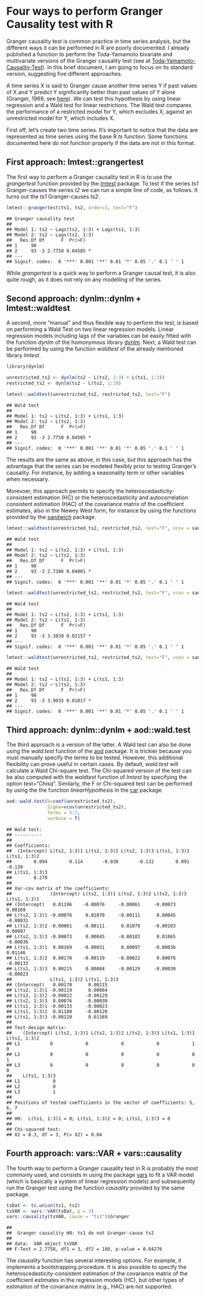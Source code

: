 Four ways to perform Granger Causality test with R
================

Granger causality test is common practice in time series analysis, but
the different ways it can be performed in R are poorly documented. I
already published a function to perform the Toda-Yamamoto bivariate and
multivariate versions of the Granger causality test (see at
[Toda-Yamamoto-Causality-Test](https://github.com/nicolarighetti/Toda-Yamamoto-Causality-Test/blob/main/README.md)).
In this brief document, I am going to focus on its standard version,
suggesting five different approaches.

A time series X is said to Granger cause another time series Y if past
values of X and Y predict Y significantly better than past values of Y
alone (Granger, 1969, see
[here](https://github.com/nicolarighetti/Toda-Yamamoto-Causality-Test/blob/main/README.md)).
We can test this hypothesis by using linear regression and a Wald test
for linear restrictions. The Wald test compares the performance of a
restricted model for Y, which excludes X, against an unrestricted model
for Y, which includes X.

First off, let’s create two time series. It’s important to notice that
the data are represented as time series using the base R *ts* function.
Some functions documented here do not function properly if the data are
not in this format.

## First approach: lmtest::grangertest

The first way to perform a Granger causality test in R is to use the
*grangertest* function provided by the
[lmtest](https://cran.r-project.org/web/packages/lmtest/index.html)
package. To test if the series *ts1* Granger-causes the series *t2* we
can run a simple line of code, as follows. It turns out the *ts1*
Granger-causes *ts2*.

``` r
lmtest::grangertest(ts1, ts2, order=3, test="F")
```

    ## Granger causality test
    ## 
    ## Model 1: ts2 ~ Lags(ts2, 1:3) + Lags(ts1, 1:3)
    ## Model 2: ts2 ~ Lags(ts2, 1:3)
    ##   Res.Df Df      F  Pr(>F)  
    ## 1     90                    
    ## 2     93 -3 2.7758 0.04585 *
    ## ---
    ## Signif. codes:  0 '***' 0.001 '**' 0.01 '*' 0.05 '.' 0.1 ' ' 1

While *grangertest* is a quick way to perform a Granger causal test, it
is also quite rough, as it does not rely on any modelling of the series.

## Second approach: dynlm::dynlm + lmtest::waldtest

A second, more “manual” and thus flexible way to perform the test, is
based on performing a Wald Test on two linear regression models. Linear
regression models including lags of the variables can be easily fitted
with the function *dynlm* of the homonymous library
[dynlm](https://cran.r-project.org/web/packages/dynlm/index.html). Next,
a Wald test can be performed by using the function *waldtest* of the
already mentioned library *lmtest*.

``` r
library(dynlm)
```

``` r
unrestricted_ts2 <- dynlm(ts2 ~ L(ts2, 1:3) + L(ts1, 1:3))
restricted_ts2 <- dynlm(ts2 ~ L(ts2, 1:3))

lmtest::waldtest(unrestricted_ts2, restricted_ts2, test="F")                  
```

    ## Wald test
    ## 
    ## Model 1: ts2 ~ L(ts2, 1:3) + L(ts1, 1:3)
    ## Model 2: ts2 ~ L(ts2, 1:3)
    ##   Res.Df Df      F  Pr(>F)  
    ## 1     90                    
    ## 2     93 -3 2.7758 0.04585 *
    ## ---
    ## Signif. codes:  0 '***' 0.001 '**' 0.01 '*' 0.05 '.' 0.1 ' ' 1

The results are the same as above, in this case, but this approach has
the advantage that the series can be modeled flexibly prior to testing
Granger’s causality. For instance, by adding a seasonality term or other
variables when necessary.

Morevoer, this approach permits to specify the
heteroscedasticity-consistent estimation (HC) or the heteroscedasticity
and autocorrelation consistent estimation (HAC) of the covariance matrix
of the coefficient estimates, also in the Newey West form, for instance
by using the functions provided by the
[sandwich](https://cran.r-project.org/web/packages/sandwich/index.html)
package.

``` r
lmtest::waldtest(unrestricted_ts2, restricted_ts2, test="F", vcov = sandwich::vcovHC) 
```

    ## Wald test
    ## 
    ## Model 1: ts2 ~ L(ts2, 1:3) + L(ts1, 1:3)
    ## Model 2: ts2 ~ L(ts2, 1:3)
    ##   Res.Df Df      F  Pr(>F)  
    ## 1     90                    
    ## 2     93 -3 2.7386 0.04801 *
    ## ---
    ## Signif. codes:  0 '***' 0.001 '**' 0.01 '*' 0.05 '.' 0.1 ' ' 1

``` r
lmtest::waldtest(unrestricted_ts2, restricted_ts2, test="F", vcov = sandwich::vcovHAC) 
```

    ## Wald test
    ## 
    ## Model 1: ts2 ~ L(ts2, 1:3) + L(ts1, 1:3)
    ## Model 2: ts2 ~ L(ts2, 1:3)
    ##   Res.Df Df      F  Pr(>F)  
    ## 1     90                    
    ## 2     93 -3 3.3839 0.02157 *
    ## ---
    ## Signif. codes:  0 '***' 0.001 '**' 0.01 '*' 0.05 '.' 0.1 ' ' 1

``` r
lmtest::waldtest(unrestricted_ts2, restricted_ts2, test="F", vcov = sandwich::NeweyWest) 
```

    ## Wald test
    ## 
    ## Model 1: ts2 ~ L(ts2, 1:3) + L(ts1, 1:3)
    ## Model 2: ts2 ~ L(ts2, 1:3)
    ##   Res.Df Df      F  Pr(>F)  
    ## 1     90                    
    ## 2     93 -3 3.9935 0.01017 *
    ## ---
    ## Signif. codes:  0 '***' 0.001 '**' 0.01 '*' 0.05 '.' 0.1 ' ' 1

## Third approach: dynlm::dynlm + aod::wald.test

The third approach is a version of the latter. A Wald test can also be
done using the *wald.test* function of the
[aod](https://cran.r-project.org/web/packages/aod/index.html) package.
It is trickier because you must manually specify the terms to be tested.
However, this additional flexibility can prove useful in certain cases.
By default, *wald.test* will calculate a Wald Chi-square test. The
Chi-squared version of the test can be also computed with the *waldtest*
function of *lmtest* by specifying the option test=“Chisq”. Similarly,
the F or Chi-squared test can be performed by using the the function
*linearHypothesis* in the
[car](https://cran.r-project.org/web/packages/car/index.html) package.

``` r
aod::wald.test(b=coef(unrestricted_ts2), 
               Sigma=vcov(unrestricted_ts2),
               Terms = 5:7,
               verbose = T)
```

    ## Wald test:
    ## ----------
    ## 
    ## Coefficients:
    ##  (Intercept) L(ts2, 1:3)1 L(ts2, 1:3)2 L(ts2, 1:3)3 L(ts1, 1:3)1 L(ts1, 1:3)2 
    ##        0.094        0.114       -0.038       -0.132        0.091       -0.139 
    ## L(ts1, 1:3)3 
    ##        0.279 
    ## 
    ## Var-cov matrix of the coefficients:
    ##              (Intercept) L(ts2, 1:3)1 L(ts2, 1:3)2 L(ts2, 1:3)3 L(ts1, 1:3)1
    ## (Intercept)   0.01196    -0.00076     -0.00061     -0.00073      0.00169    
    ## L(ts2, 1:3)1 -0.00076     0.01070     -0.00111      0.00045     -0.00031    
    ## L(ts2, 1:3)2 -0.00061    -0.00111      0.01079     -0.00103      0.00097    
    ## L(ts2, 1:3)3 -0.00073     0.00045     -0.00103      0.01065     -0.00036    
    ## L(ts1, 1:3)1  0.00169    -0.00031      0.00097     -0.00036      0.01146    
    ## L(ts1, 1:3)2  0.00170    -0.00119     -0.00022      0.00076     -0.00133    
    ## L(ts1, 1:3)3  0.00215     0.00084     -0.00129     -0.00030     -0.00023    
    ##              L(ts1, 1:3)2 L(ts1, 1:3)3
    ## (Intercept)   0.00170      0.00215    
    ## L(ts2, 1:3)1 -0.00119      0.00084    
    ## L(ts2, 1:3)2 -0.00022     -0.00129    
    ## L(ts2, 1:3)3  0.00076     -0.00030    
    ## L(ts1, 1:3)1 -0.00133     -0.00023    
    ## L(ts1, 1:3)2  0.01180     -0.00120    
    ## L(ts1, 1:3)3 -0.00120      0.01169    
    ## 
    ## Test-design matrix:
    ##    (Intercept) L(ts2, 1:3)1 L(ts2, 1:3)2 L(ts2, 1:3)3 L(ts1, 1:3)1 L(ts1, 1:3)2
    ## L1           0            0            0            0            1            0
    ## L2           0            0            0            0            0            1
    ## L3           0            0            0            0            0            0
    ##    L(ts1, 1:3)3
    ## L1            0
    ## L2            0
    ## L3            1
    ## 
    ## Positions of tested coefficients in the vector of coefficients: 5, 6, 7 
    ## 
    ## H0:  L(ts1, 1:3)1 = 0; L(ts1, 1:3)2 = 0; L(ts1, 1:3)3 = 0 
    ## 
    ## Chi-squared test:
    ## X2 = 8.3, df = 3, P(> X2) = 0.04

## Fourth approach: vars::VAR + vars::causality

The fourth way to perform a Granger causality test in R is probably the
most commonly used, and consists in using the package
[vars](https://cran.r-project.org/web/packages/vars/index.html) to fit a
VAR model (which is basically a system of linear regression models) and
subsequently run the Granger test using the function *causality*
provided by the same package.

``` r
tsDat <- ts.union(ts1, ts2) 
tsVAR <- vars::VAR(tsDat, p = 3)
vars::causality(tsVAR, cause = "ts1")$Granger
```

    ## 
    ##  Granger causality H0: ts1 do not Granger-cause ts2
    ## 
    ## data:  VAR object tsVAR
    ## F-Test = 2.7758, df1 = 3, df2 = 180, p-value = 0.04276

The *causality* function has several interesting options. For example,
it implements a bootstrapping procedure. It is also possible to specify
the heteroscedasticity-consistent estimation of the covariance matrix of
the coefficient estimates in the regression models (HC), but other types
of estimation of the covariance matrix (e.g., HAC) are not supported.
